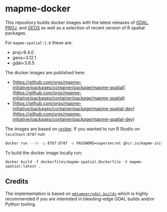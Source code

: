 # mapme-docker


This repository builds docker images with the latest releases of [GDAL](https://github.com/OSGeo/gdal/releases), 
[PROJ](https://github.com/OSGeo/proj/releases), and [GEOS](https://github.com/libgeos/geos/releases) as well as a selection of recent version of R spatial packages.

For `mapme-spatial:1.0` these are:

- proj=9.4.0
- geos=3.12.1
- gdal=3.8.5

The docker images are published here:
- [https://github.com/orgs/mapme-initiative/packages/container/package/mapme-spatial](https://github.com/orgs/mapme-initiative/packages/container/package/mapme-spatial)
- [https://github.com/orgs/mapme-initiative/packages/container/package/mapme-spatial-dev](https://github.com/orgs/mapme-initiative/packages/container/package/mapme-spatial-dev)


The images are based on [rocker](https://rocker-project.org/). If you wanted to run
R Studio on `localhost:8787` run:

```bash
docker run --rm -p 8787:8787 -e PASSWORD=supersecret ghcr.io/mapme-initiative/mapme-spatial:1.0
```

To build the docker image locally run:

```bas
docker build -f dockerfiles/mapme-spatial.Dockerfile -t mapme-spatial:latest .
```

## Credits

The implementation is based on [`mdsumner/gdal-builds`](https://github.com/mdsumner/gdal-builds) which is highly
recommended if you are interested in bleeding-edge GDAL builds and/or Python tooling. 
